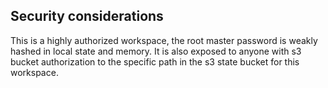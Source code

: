 ## Security considerations
This is a highly authorized workspace, the root master password is weakly hashed in local state and memory.
It is also exposed to anyone with s3 bucket authorization to the specific path in the s3 state bucket for this workspace.